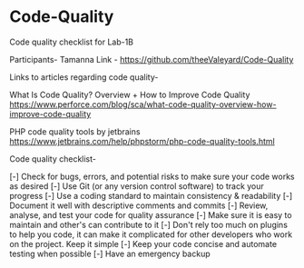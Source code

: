 # Code-Quality

Code quality checklist for Lab-1B

Participants- Tamanna
Link - https://github.com/theeValeyard/Code-Quality

Links to articles regarding code quality-

What Is Code Quality? Overview + How to Improve Code Quality
https://www.perforce.com/blog/sca/what-code-quality-overview-how-improve-code-quality

PHP code quality tools by jetbrains
https://www.jetbrains.com/help/phpstorm/php-code-quality-tools.html

Code quality checklist-

[-] Check for bugs, errors, and potential risks to make sure your code works as desired
[-] Use Git (or any version control software) to track your progress
[-] Use a coding standard to maintain consistency & readability
[-] Document it well with descriptive comments and commits
[-] Review, analyse, and test your code for quality assurance
[-] Make sure it is easy to maintain and other's can contribute to it
[-] Don't rely too much on plugins to help you code, it can make it complicated for other developers who work on the project. Keep it simple
[-] Keep your code concise and automate testing when possible
[-] Have an emergency backup
